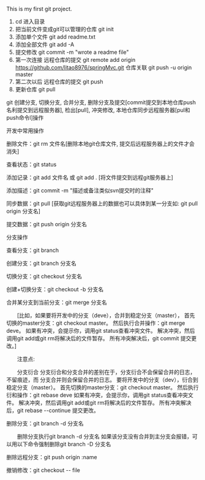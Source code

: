 This is my first git project.
1. cd 进入目录 
2. 把当前文件变成git可以管理的仓库
     git init
3. 添加单个文件
     git add readme.txt
4. 添加全部文件
     git add -A
5. 提交修改
     git commit -m "wrote a readme file"
6. 第一次连接 远程仓库的提交
     git remote add origin https://github.com/litao8976/springMvc.git
   仓库关联
     git push -u origin master 
7. 第二次以后 远程仓库的提交
     git push
8. 更新仓库
     git pull
     
git 创建分支, 切换分支, 合并分支, 删除分支及提交[commit提交到本地仓库push名利提交到远程服务器], 检出[pull], 冲突修改, 本地仓库同步远程服务器[pul和push命令l]操作

开发中常用操作

删除文件：git rm 文件名[删除本地git仓库文件, 提交后远程服务器上的文件才会消失]

查看状态：git status

添加记录：git add 文件名 或 git add . [将文件提交到远程git服务器上]

添加描述：git commit -m "描述或备注类似svn提交时的注释"

同步数据：git pull  [获取git远程服务器上的数据也可以具体到某一分支如: git pull origin 分支名]

提交数据：git push origin 分支名

分支操作

查看分支：git branch

创建分支：git branch 分支名

切换分支：git checkout 分支名

创建+切换分支：git checkout -b 分支名

合并某分支到当前分支：git merge 分支名

　　[比如，如果要将开发中的分支（deve），合并到稳定分支（master），
     首先切换的master分支：git checkout master。
     然后执行合并操作：git merge deve。
     如果有冲突，会提示你，调用git status查看冲突文件。
     解决冲突，然后调用git add或git rm将解决后的文件暂存。
     所有冲突解决后，git commit 提交更改。]

　　注意点:

　　分支衍合
     分支衍合和分支合并的差别在于，分支衍合不会保留合并的日志，不留痕迹，而 分支合并则会保留合并的日志。
     要将开发中的分支（dev），衍合到稳定分支（master）。
     首先切换的master分支：git checkout master。
     然后执行衍和操作：git rebase deve
     如果有冲突，会提示你，调用git status查看冲突文件。
     解决冲突，然后调用git add或git rm将解决后的文件暂存。
     所有冲突解决后，git rebase --continue 提交更改。

删除分支：git branch -d 分支名

　　删除分支执行git branch -d 分支名
     如果该分支没有合并到主分支会报错，可以用以下命令强制删除git branch -D 分支名

删除远程分支：git push origin :name

撤销修改：git checkout -- file